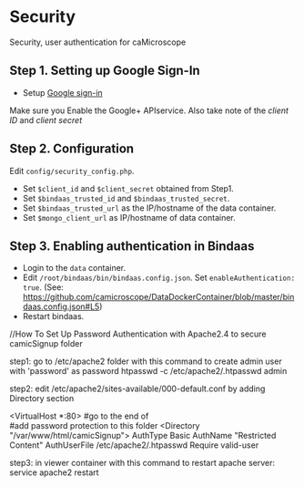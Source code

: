 # Security
Security, user authentication for caMicroscope 


## Step 1. Setting up Google Sign-In

* Setup [Google sign-in](https://developers.google.com/+/web/signin/)

Make sure you Enable the Google+ APIservice.
Also take note of the *client ID* and *client secret*

## Step 2. Configuration

Edit `config/security_config.php`.
* Set `$client_id` and `$client_secret` obtained from Step1.
* Set `$bindaas_trusted_id` and `$bindaas_trusted_secret`.
* Set `$bindaas_trusted_url` as the IP/hostname of the data container.
* Set `$mongo_client_url` as IP/hostname of data container.  

## Step 3. Enabling authentication in Bindaas

* Login to the `data` container. 
* Edit `/root/bindaas/bin/bindaas.config.json`. Set `enableAuthentication: true`. (See: https://github.com/camicroscope/DataDockerContainer/blob/master/bindaas.config.json#L5)
* Restart bindaas. 


//How To Set Up Password Authentication with Apache2.4 to secure camicSignup folder

 step1: go to /etc/apache2 folder with this command to create admin user with 'password' as password
        htpasswd -c /etc/apache2/.htpasswd admin
 
 step2: edit /etc/apache2/sites-available/000-default.conf by adding Directory section

 <VirtualHost *:80> 
        #go to the end of <VirtualHost>        
        #add password protection to this folder
        <Directory "/var/www/html/camicSignup">
            AuthType Basic
            AuthName "Restricted Content"
            AuthUserFile /etc/apache2/.htpasswd
            Require valid-user
        </Directory>
</VirtualHost>

 
step3: in viewer container with this command to restart apache server:
       service apache2 restart
	   
